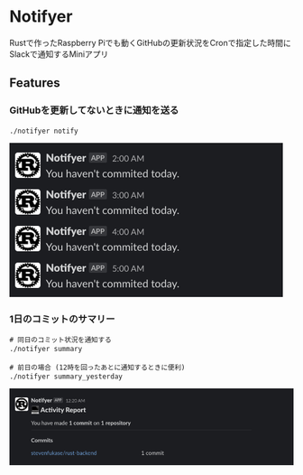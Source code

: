 # Notifyer

Rustで作ったRaspberry Piでも動くGitHubの更新状況をCronで指定した時間にSlackで通知するMiniアプリ

## Features

### GitHubを更新してないときに通知を送る

```shell
./notifyer notify
```

![Notifyer](readme_images/notifyer.png)

### 1日のコミットのサマリー

```shell
# 同日のコミット状況を通知する
./notifyer summary

# 前日の場合 (12時を回ったあとに通知するときに便利)
./notifyer summary_yesterday
```

![Summary](readme_images/summary.png)
